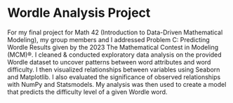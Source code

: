 # Wordle Analysis Project

For my final project for Math 42 (Introduction to Data-Driven Mathematical Modeling), my group members and I addressed Problem C: Predicting Wordle Results given by the 2023 The Mathematical Contest in Modeling (MCM)®. I cleaned & conducted exploratory data analysis on the provided Wordle dataset to uncover patterns between word attributes and word difficulty. I then visualized relationships between variables using Seaborn and Matplotlib. I also evaluated the significance of observed relationships with NumPy and Statsmodels. My analysis was then used to create a model that predicts the difficulty level of a given Wordle word.
